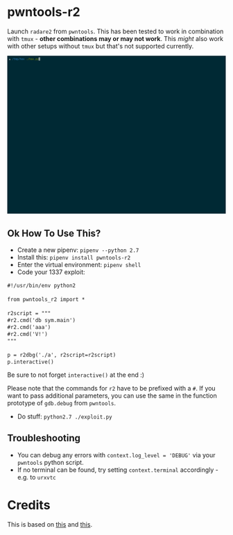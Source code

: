 # pwntools-r2

Launch `radare2` from `pwntools`. This has been tested to work in combination with `tmux` - **other combinations may or may not work**. This *might* also work with other setups without `tmux` but that's not supported currently.

![alt text](https://github.com/ps1337/r/blob/master/pwntools-r2/pwntools-r2-demo.gif?raw=true)

## Ok How To Use This?

- Create a new pipenv: `pipenv --python 2.7`
- Install this: `pipenv install pwntools-r2`
- Enter the virtual environment: `pipenv shell`
- Code your 1337 exploit:

```
#!/usr/bin/env python2

from pwntools_r2 import *

r2script = """
#r2.cmd('db sym.main')
#r2.cmd('aaa')
#r2.cmd('V!')
"""

p = r2dbg('./a', r2script=r2script)
p.interactive()
```

Be sure to not forget `interactive()` at the end :)

Please note that the commands for `r2` have to be prefixed with a `#`. If you want to pass additional parameters, you can use the same in the function prototype of `gdb.debug` from `pwntools`.

- Do stuff: `python2.7 ./exploit.py`


## Troubleshooting

- You can debug any errors with `context.log_level = 'DEBUG'` via your `pwntools` python script.
- If no terminal can be found, try setting `context.terminal` accordingly - e.g. to `urxvtc`


# Credits

This is based on [this](https://gist.github.com/bannsec/43cf0f1b05ec37eb7e92a2922967bc46) and [this](https://github.com/Enigmatrix/pwntools-dbg-r2/tree/master/r2dbg).
